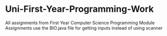 # Uni-First-Year-Programming-Work
All assignments from First Year Computer Science Programming Module
Assignments use the BIO.java file for getting inputs instead of using scanner
